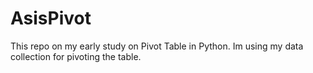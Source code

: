 # AsisPivot
This repo on my early study on Pivot Table in Python. Im using my data collection for pivoting the table.
